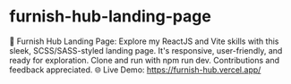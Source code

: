 # furnish-hub-landing-page
 🚀 Furnish Hub Landing Page: Explore my ReactJS and Vite skills with this sleek, SCSS/SASS-styled landing page. It's responsive, user-friendly, and ready for exploration. Clone and run with npm run dev. Contributions and feedback appreciated. 🌐 Live Demo: https://furnish-hub.vercel.app/
